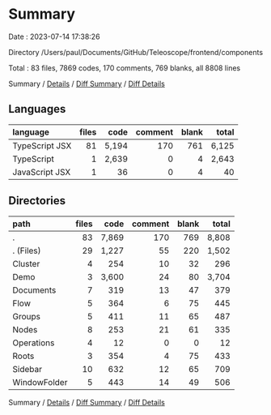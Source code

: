 # Summary

Date : 2023-07-14 17:38:26

Directory /Users/paul/Documents/GitHub/Teleoscope/frontend/components

Total : 83 files,  7869 codes, 170 comments, 769 blanks, all 8808 lines

Summary / [Details](details.md) / [Diff Summary](diff.md) / [Diff Details](diff-details.md)

## Languages
| language | files | code | comment | blank | total |
| :--- | ---: | ---: | ---: | ---: | ---: |
| TypeScript JSX | 81 | 5,194 | 170 | 761 | 6,125 |
| TypeScript | 1 | 2,639 | 0 | 4 | 2,643 |
| JavaScript JSX | 1 | 36 | 0 | 4 | 40 |

## Directories
| path | files | code | comment | blank | total |
| :--- | ---: | ---: | ---: | ---: | ---: |
| . | 83 | 7,869 | 170 | 769 | 8,808 |
| . (Files) | 29 | 1,227 | 55 | 220 | 1,502 |
| Cluster | 4 | 254 | 10 | 32 | 296 |
| Demo | 3 | 3,600 | 24 | 80 | 3,704 |
| Documents | 7 | 319 | 13 | 47 | 379 |
| Flow | 5 | 364 | 6 | 75 | 445 |
| Groups | 5 | 411 | 11 | 65 | 487 |
| Nodes | 8 | 253 | 21 | 61 | 335 |
| Operations | 4 | 12 | 0 | 0 | 12 |
| Roots | 3 | 354 | 4 | 75 | 433 |
| Sidebar | 10 | 632 | 12 | 65 | 709 |
| WindowFolder | 5 | 443 | 14 | 49 | 506 |

Summary / [Details](details.md) / [Diff Summary](diff.md) / [Diff Details](diff-details.md)